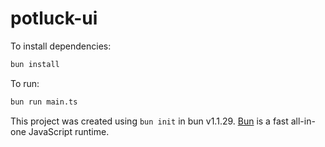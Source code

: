 # potluck-ui

To install dependencies:

```bash
bun install
```

To run:

```bash
bun run main.ts
```

This project was created using `bun init` in bun v1.1.29. [Bun](https://bun.sh) is a fast all-in-one JavaScript runtime.
